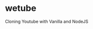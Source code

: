 # wetube

Cloning Youtube with Vanilla and NodeJS

<!-- npm init -y
npm i express
git init
깃허브 repository 생성
구글에 nodejs.gitignore 검색해서 나온 깃허브 복사해서 .gitignore 파일에 복붙
README.md 파일 생성
git remote add origin 깃허브repository주소(https://github.com/JoDMsoluth/wetube)
git add .
git commit -m "InitialCommit"
git push origin master -->
